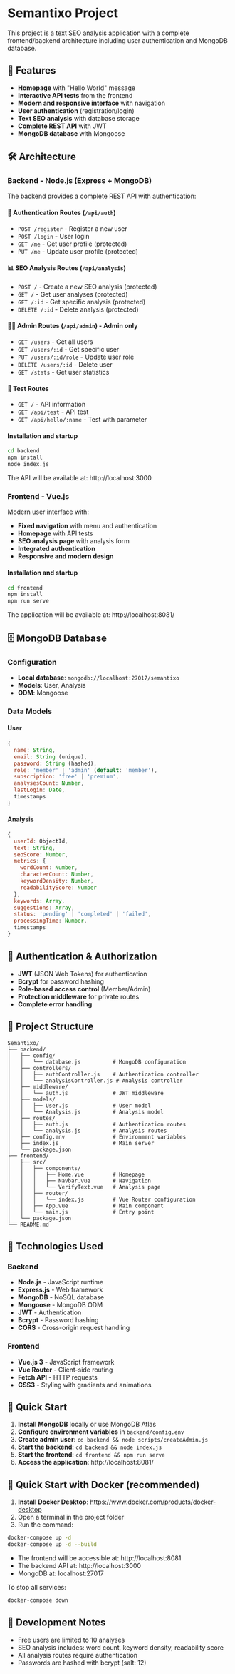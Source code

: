 # Semantixo Project 

This project is a text SEO analysis application with a complete frontend/backend architecture including user authentication and MongoDB database.

## 🚀 Features

- **Homepage** with "Hello World" message
- **Interactive API tests** from the frontend
- **Modern and responsive interface** with navigation
- **User authentication** (registration/login)
- **Text SEO analysis** with database storage
- **Complete REST API** with JWT
- **MongoDB database** with Mongoose

## 🛠️ Architecture

### Backend - Node.js (Express + MongoDB)

The backend provides a complete REST API with authentication:

#### 🔐 **Authentication Routes** (`/api/auth`)
- `POST /register` - Register a new user
- `POST /login` - User login
- `GET /me` - Get user profile (protected)
- `PUT /me` - Update user profile (protected)

#### 📊 **SEO Analysis Routes** (`/api/analysis`)
- `POST /` - Create a new SEO analysis (protected)
- `GET /` - Get user analyses (protected)
- `GET /:id` - Get specific analysis (protected)
- `DELETE /:id` - Delete analysis (protected)

#### 👨‍💼 **Admin Routes** (`/api/admin`) - Admin only
- `GET /users` - Get all users
- `GET /users/:id` - Get specific user
- `PUT /users/:id/role` - Update user role
- `DELETE /users/:id` - Delete user
- `GET /stats` - Get user statistics

#### 🧪 **Test Routes**
- `GET /` - API information
- `GET /api/test` - API test
- `GET /api/hello/:name` - Test with parameter

#### Installation and startup

```bash
cd backend 
npm install
node index.js
```

The API will be available at: http://localhost:3000

### Frontend - Vue.js

Modern user interface with:
- **Fixed navigation** with menu and authentication
- **Homepage** with API tests
- **SEO analysis page** with analysis form
- **Integrated authentication**
- **Responsive and modern design**

#### Installation and startup

```bash
cd frontend
npm install
npm run serve
```

The application will be available at: http://localhost:8081/

## 🗄️ MongoDB Database

### Configuration
- **Local database**: `mongodb://localhost:27017/semantixo`
- **Models**: User, Analysis
- **ODM**: Mongoose

### Data Models

#### User
```javascript
{
  name: String,
  email: String (unique),
  password: String (hashed),
  role: 'member' | 'admin' (default: 'member'),
  subscription: 'free' | 'premium',
  analysesCount: Number,
  lastLogin: Date,
  timestamps
}
```

#### Analysis
```javascript
{
  userId: ObjectId,
  text: String,
  seoScore: Number,
  metrics: {
    wordCount: Number,
    characterCount: Number,
    keywordDensity: Number,
    readabilityScore: Number
  },
  keywords: Array,
  suggestions: Array,
  status: 'pending' | 'completed' | 'failed',
  processingTime: Number,
  timestamps
}
```

## 🔐 Authentication & Authorization

- **JWT** (JSON Web Tokens) for authentication
- **Bcrypt** for password hashing
- **Role-based access control** (Member/Admin)
- **Protection middleware** for private routes
- **Complete error handling**

## 📁 Project Structure

```
Semantixo/
├── backend/
│   ├── config/
│   │   └── database.js          # MongoDB configuration
│   ├── controllers/
│   │   ├── authController.js    # Authentication controller
│   │   └── analysisController.js # Analysis controller
│   ├── middleware/
│   │   └── auth.js              # JWT middleware
│   ├── models/
│   │   ├── User.js              # User model
│   │   └── Analysis.js          # Analysis model
│   ├── routes/
│   │   ├── auth.js              # Authentication routes
│   │   └── analysis.js          # Analysis routes
│   ├── config.env               # Environment variables
│   ├── index.js                 # Main server
│   └── package.json
├── frontend/
│   ├── src/
│   │   ├── components/
│   │   │   ├── Home.vue         # Homepage
│   │   │   ├── Navbar.vue       # Navigation
│   │   │   └── VerifyText.vue   # Analysis page
│   │   ├── router/
│   │   │   └── index.js         # Vue Router configuration
│   │   ├── App.vue              # Main component
│   │   └── main.js              # Entry point
│   └── package.json
└── README.md
```

## 🔧 Technologies Used

### Backend
- **Node.js** - JavaScript runtime
- **Express.js** - Web framework
- **MongoDB** - NoSQL database
- **Mongoose** - MongoDB ODM
- **JWT** - Authentication
- **Bcrypt** - Password hashing
- **CORS** - Cross-origin request handling

### Frontend
- **Vue.js 3** - JavaScript framework
- **Vue Router** - Client-side routing
- **Fetch API** - HTTP requests
- **CSS3** - Styling with gradients and animations

## 🚀 Quick Start

1. **Install MongoDB** locally or use MongoDB Atlas
2. **Configure environment variables** in `backend/config.env`
3. **Create admin user**: `cd backend && node scripts/createAdmin.js`
4. **Start the backend**: `cd backend && node index.js`
5. **Start the frontend**: `cd frontend && npm run serve`
6. **Access the application**: http://localhost:8081/

## 🚀 Quick Start with Docker (recommended)

1. **Install Docker Desktop**: https://www.docker.com/products/docker-desktop
2. Open a terminal in the project folder
3. Run the command:

```bash
docker-compose up -d
docker-compose up -d --build
```

- The frontend will be accessible at: http://localhost:8081
- The backend API at: http://localhost:3000
- MongoDB at: localhost:27017

To stop all services:

```bash
docker-compose down
```

## 📝 Development Notes

- Free users are limited to 10 analyses
- SEO analysis includes: word count, keyword density, readability score
- All analysis routes require authentication
- Passwords are hashed with bcrypt (salt: 12)
